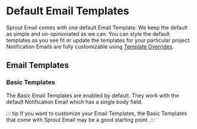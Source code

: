 # Default Email Templates

Sprout Email comes with one default Email Template. We keep the default as simple and un-opinionated as we can. You can style the default templates as you see fit or update the templates for your particular project. Notification Emails are fully customizable using [Template Overrides](./template-overrides.md).

## Email Templates

### Basic Templates

The Basic Email Templates are enabled by default. They work with the default Notification Email which has a single body field.

::: tip
If you want to customize your Email Templates, the Basic Templates that come with Sprout Email may be a good starting point.
:::
